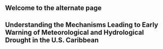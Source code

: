 ## Welcome to the alternate page
## Understanding the Mechanisms Leading to Early Warning of Meteorological and Hydrological Drought in the U.S. Caribbean
